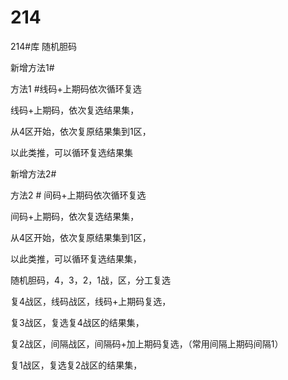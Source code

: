 # 214
214#库  随机胆码

新增方法1#

方法1 #线码+上期码依次循环复选

线码+上期码，依次复选结果集，


从4区开始，依次复原结果集到1区，

以此类推，可以循环复选结果集

新增方法2#

方法2 # 间码+上期码依次循环复选


间码+上期码，依次复选结果集，


从4区开始，依次复原结果集到1区，

以此类推，可以循环复选结果集，


随机胆码，4，3，2，1战，区，分工复选

复4战区，线码战区，线码+上期码复选，

复3战区，复选复4战区的结果集，

复2战区，间隔战区，间隔码+加上期码复选，（常用间隔上期码间隔1）

复1战区，复选复2战区的结果集，





